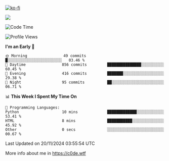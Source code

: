 [![ko-fi](https://ko-fi.com/img/githubbutton_sm.svg)](https://ko-fi.com/Z8Z4Y2LKX)

<a href="https://wakatime.com"><img src="https://wakatime.com/share/@c0dezin/b7f18a7c-ab3a-40b8-8bc7-b1b7bf71f1d6.svg" /></a>

<!--START_SECTION:waka-->
![Code Time](http://img.shields.io/badge/Code%20Time-144%20hrs%2025%20mins-blue)

![Profile Views](http://img.shields.io/badge/Profile%20Views-1-blue)

**I'm an Early 🐤** 

```text
🌞 Morning                49 commits          █░░░░░░░░░░░░░░░░░░░░░░░░   03.46 % 
🌆 Daytime                856 commits         ███████████████░░░░░░░░░░   60.45 % 
🌃 Evening                416 commits         ███████░░░░░░░░░░░░░░░░░░   29.38 % 
🌙 Night                  95 commits          ██░░░░░░░░░░░░░░░░░░░░░░░   06.71 % 
```


📊 **This Week I Spent My Time On** 

```text
💬 Programming Languages: 
Python                   10 mins             █████████████░░░░░░░░░░░░   53.41 % 
HTML                     8 mins              ███████████░░░░░░░░░░░░░░   45.92 % 
Other                    0 secs              ░░░░░░░░░░░░░░░░░░░░░░░░░   00.67 % 
```


 Last Updated on 20/11/2024 03:55:54 UTC
<!--END_SECTION:waka-->

More info about me in https://c0de.wtf
